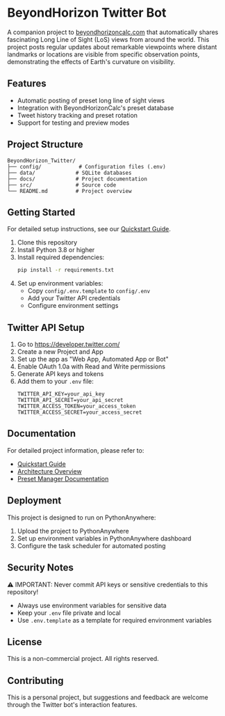 # BeyondHorizon Twitter Bot

A companion project to [beyondhorizoncalc.com](https://beyondhorizoncalc.com) that automatically shares fascinating Long Line of Sight (LoS) views from around the world. This project posts regular updates about remarkable viewpoints where distant landmarks or locations are visible from specific observation points, demonstrating the effects of Earth's curvature on visibility.

## Features

- Automatic posting of preset long line of sight views
- Integration with BeyondHorizonCalc's preset database
- Tweet history tracking and preset rotation
- Support for testing and preview modes

## Project Structure

```
BeyondHorizon_Twitter/
├── config/            # Configuration files (.env)
├── data/             # SQLite databases
├── docs/             # Project documentation
├── src/              # Source code
└── README.md         # Project overview
```

## Getting Started

For detailed setup instructions, see our [Quickstart Guide](docs/quickstart.md).

1. Clone this repository
2. Install Python 3.8 or higher
3. Install required dependencies:
   ```bash
   pip install -r requirements.txt
   ```
4. Set up environment variables:
   - Copy `config/.env.template` to `config/.env`
   - Add your Twitter API credentials
   - Configure environment settings

## Twitter API Setup

1. Go to https://developer.twitter.com/
2. Create a new Project and App
3. Set up the app as "Web App, Automated App or Bot"
4. Enable OAuth 1.0a with Read and Write permissions
5. Generate API keys and tokens
6. Add them to your `.env` file:
   ```
   TWITTER_API_KEY=your_api_key
   TWITTER_API_SECRET=your_api_secret
   TWITTER_ACCESS_TOKEN=your_access_token
   TWITTER_ACCESS_SECRET=your_access_secret
   ```

## Documentation

For detailed project information, please refer to:
- [Quickstart Guide](docs/quickstart.md)
- [Architecture Overview](docs/architecture.md)
- [Preset Manager Documentation](docs/preset_manager.md)

## Deployment

This project is designed to run on PythonAnywhere:
1. Upload the project to PythonAnywhere
2. Set up environment variables in PythonAnywhere dashboard
3. Configure the task scheduler for automated posting

## Security Notes

⚠️ IMPORTANT: Never commit API keys or sensitive credentials to this repository!
- Always use environment variables for sensitive data
- Keep your `.env` file private and local
- Use `.env.template` as a template for required environment variables

## License

This is a non-commercial project. All rights reserved.

## Contributing

This is a personal project, but suggestions and feedback are welcome through the Twitter bot's interaction features.
